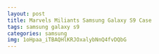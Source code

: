 ```yaml
---
layout: post
title: Marvels Miliants Samsung Galaxy S9 Case
tags: samsung galaxy s9
categories: samsung
img: 1oHpaa_iTBAQHlKRJOxalybNnQ4fvDQbG
---
```

